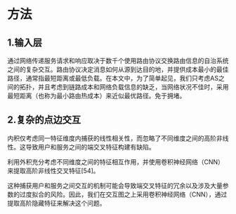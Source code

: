 # 方法

## 1.输入层

通过网络传递服务请求和响应取决于数千个使用路由协议交换路由信息的自治系统之间的复杂交互。路由协议决定消息如何从源到达目的地，并提供成本最小的最佳路径，通常指最短距离或最低负载。在本文中，为了简单起见，我们只考虑AS之间的拓扑，并且考虑到链路成本和网络负载信息的缺乏，当网络状况不佳时，采用最短距离（也称为最小路由热成本）来近似最优路径。免于拥堵。

## 2.复杂的点边交互

内积仅考虑同一特征维度内捕获的线性相关性，而忽略了不同维度之间的高阶非线性。这导致用户和服务之间的端交叉特征构建有缺陷。

利用外积充分考虑不同维度之间的特征相互作用，并使用卷积神经网络（CNN）来提取高阶非线性交叉特征[54]。

这种捕获用户和服务之间交互的机制可能会导致端交叉特征的冗余以及涉及大量参数的过度拟合的风险。因此，我们在交互图之上采用卷积神经网络（CNN），通过提取高阶隐藏特征来解决这个问题。